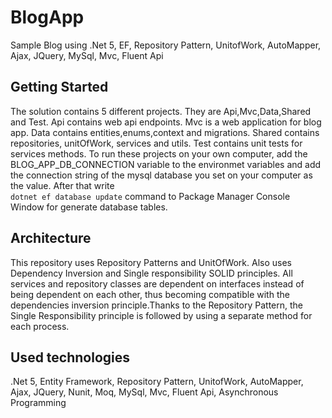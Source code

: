 # BlogApp
Sample Blog using .Net 5, EF, Repository Pattern, UnitofWork, AutoMapper, Ajax, JQuery, MySql, Mvc, Fluent Api

## Getting Started
The solution contains 5 different projects. They are Api,Mvc,Data,Shared and Test.
Api contains web api endpoints.
Mvc is a web application for blog app.
Data contains entities,enums,context and migrations.
Shared contains repositories, unitOfWork, services and utils.
Test contains unit tests for services methods.
To run these projects on your own computer, add the BLOG_APP_DB_CONNECTION variable to the environmet variables 
and add the connection string of the mysql database you set on your computer as the value. After that write  
`dotnet ef database update`
command to Package Manager Console Window for generate database tables.

## Architecture
This repository uses Repository Patterns and UnitOfWork. Also uses Dependency Inversion and Single responsibility SOLID principles.
All services and repository classes are dependent on interfaces instead of being dependent on each other, 
thus becoming compatible with the dependencies inversion principle.Thanks to the Repository Pattern, the Single Responsibility 
principle is followed by using a separate method for each process.

## Used technologies
.Net 5, Entity Framework, Repository Pattern, UnitofWork, AutoMapper, Ajax, JQuery, Nunit, Moq, MySql, Mvc, Fluent Api, Asynchronous Programming
